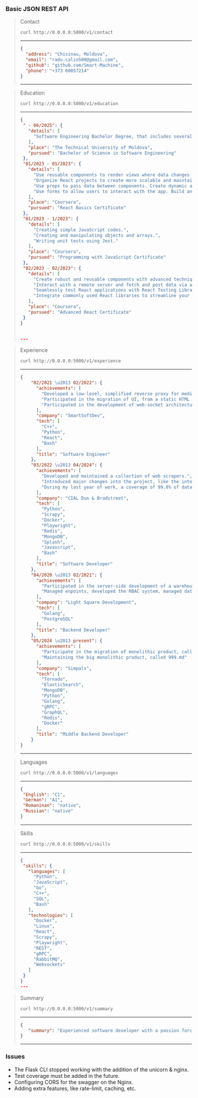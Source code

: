 ### Basic JSON REST API
> Contact
> ```bash
> curl http://0.0.0.0:5000/v1/contact 
> ```
> ---
> ```json
> {
>   "address": "Chisinau, Moldova",
>   "email": "radu.calin500@gmail.com",
>   "github": "github.com/Smart-Machine",
>   "phone": "+373 60057214"
> } 
> ```
> ---

> Education
> ```bash
> curl http://0.0.0.0:5000/v1/education
> ```
> ---
> ```json
>{
>  " - 06/2025": {
>    "details": [
>      "Software Engineering Bachelor Degree, that includes several branches of math, theory based computer science, and much more. The speciality of this degree is the PBL (Project Base Learning), thus most of the acquired knowledge are the result of a finished project."
>    ],
>    "place": "The Technical University of Moldova",
>    "pursued": "Bachelor of Science in Software Engineering"
>  },
>  "01/2023 - 01/2023": {
>    "details": [
>      "Use reusable components to render views where data changes over time",
>      "Organize React projects to create more scalable and maintainable websites and apps",
>      "Use props to pass data between components. Create dynamic and interactive web pages and apps",
>      "Use forms to allow users to interact with the app. Build an application in React"
>    ],
>    "place": "Coursera",
>    "pursued": "React Basics Certificate"
>  },
>  "01/2023 - 1/2023": {
>    "details": [
>      "Creating simple JavaScript codes.",
>      "Creating and manipulating objects and arrays.",
>      "Writing unit tests using Jest."
>    ],
>    "place": "Coursera",
>    "pursued": "Programming with JavaScript Certificate"
>  },
>  "02/2023 - 02/2023": {
>    "details": [
>      "Create robust and reusable components with advanced techniques and learn different patterns to reuse common behavior.",
>      "Interact with a remote server and fetch and post data via an API",
>      "Seamlessly test React applications with React Testing Library.",
>      "Integrate commonly used React libraries to streamline your application development"
>    ],
>    "place": "Coursera",
>    "pursued": "Advanced React Certificate"
>  }
>}
>
>
> ---

> Experience
> ```bash
> curl http://0.0.0.0:5000/v1/experience
> ```
> --- 
> ```json
> {
>     "02/2021 \u2013 02/2022": {
>       "achievements": [
>         "Developed a low-level, simplified reverse proxy for medical device farm, as a replacement for Nginx",
>         "Participated in the migration of UI, from a static HTML to responsive React, for the medical device farm.",
>         "Participated in the development of web-socket architecture and migration for the medical device farm."
>       ],
>       "company": "SmartSoftDev",
>       "tech": [
>         "C++",
>         "Python",
>         "React",
>         "Bash"
>       ],
>       "title": "Software Engineer"
>     },
>     "03/2022 \u2013 04/2024": {
>       "achievements": [
>         "Developed and maintained a collection of web scrapers.",
>         "Introduced major changes into the project, like the integration of a modern headless browser replacing dozens of deprecated dependencies, which halved the time for developing a data miner.",
>         "During my last year of work, a coverage of 99.8% of data was achieved due to the radical changes brought in the project, which was the highest score ever reached in the company."
>       ],
>       "company": "CIAL Dun & Bradstreet",
>       "tech": [
>         "Python",
>         "Scrapy",
>         "Docker",
>         "Playwright",
>         "Redis",
>         "MongoDB",
>         "Splash",
>         "Javascript",
>         "Bash"
>       ],
>       "title": "Software Developer"
>     },
>     "04/2020 \u2013 02/2021": {
>       "achievements": [
>         "Participated in the server-side development of a warehouse management system",
>         "Managed enpoints, developed the RBAC system, managed database"
>       ],
>       "company": "Light Square Development",
>       "tech": [
>         "Golang",
>         "PostgreSQL"
>       ],
>       "title": "Backend Developer"
>     },
>     "05/2024 \u2013 present": {
>       "achievements": [
>         "Participate in the migration of monolithic product, called 999 written in Python 2.3, towards microservices in Golang.",
>         "Maintaining the big monolithic product, called 999.md"
>       ],
>       "company": "Simpals",
>       "tech": [
>         "Tornado",
>         "ElasticSearch",
>         "MongoDB",
>         "Python",
>         "Golang",
>         "gRPC",
>         "GraphQL",
>         "Redis",
>         "Docker"
>       ],
>       "title": "Middle Backend Developer"
>     }
> }
>```
> ---

> Languages 
>```bash
> curl http://0.0.0.0:5000/v1/languages
> ```
> ---
> ```json
>{
>  "English": "C1",
>  "German": "A1",
>  "Romaninan": "native",
>  "Russian": "native"
>}
> ```
> ---

> Skills
> ```bash
> curl http://0.0.0.0:5000/v1/skills
>```
> ---
> ```json
>{
>  "skills": {
>    "languages": [
>      "Python",
>      "JavaScript",
>      "Go",
>      "C++",
>      "SQL",
>      "Bash"
>    ],
>    "technologies": [
>      "Docker",
>      "Linux",
>      "React",
>      "Scrapy",
>      "Playwright",
>      "REST",
>      "gRPC",
>      "RabbitMQ",
>      "Websockets"
>    ]
>  }
>}
> ---

> Summary
> ```bash
> curl http://0.0.0.0:5000/v1/summary
>```
> ---
> ```json
> {
>    "summary": "Experienced software developer with a passion forcreating smart solutions and optimizing performance.Equipped with a solid foundation in software engineering principles, I flourish in dynamic environments where creativity meets technical precision."
> }
> ```
>  ---

### Issues
* The Flask CLI stopped working with the addition of the unicorn & nginx. 
* Test coverage must be added in the future.
* Configuring CORS for the swagger on the Nginx.
* Adding extra features, like rate-limit, caching, etc.